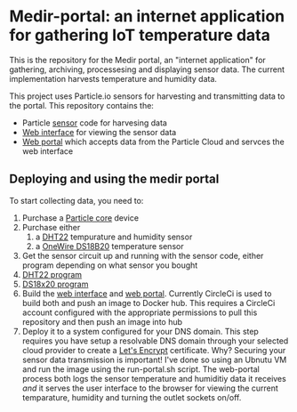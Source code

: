 # Medir-portal: an internet application for gathering IoT temperature data

This is the repository for the Medir portal, an "internet application"
for gathering, archiving, processesing and displaying sensor data.
The current implementation harvests temperature and humidity data.

This project uses Particle.io sensors for harvesting and transmitting
data to the portal.  This repository contains the:
 - Particle [sensor](sensors) code for harvesing data
 - [Web interface](ui) for viewing the sensor data
 - [Web portal](web-portal) which accepts data from the Particle Cloud and servces
   the web interface

## Deploying and using the medir portal

To start collecting data, you need to:

1. Purchase a [Particle core](https://store.particle.io/) device
2. Purchase either
   1. a [DHT22](http://www.adafruit.com/products/385) tempurature and humidity sensor
   2. a [OneWire DS18B20](https://www.sparkfun.com/products/245) temperature sensor
3. Get the sensor circuit up and running with the sensor code, either program depending on what sensor you bought
  1.   [DHT22 program](src/dht22-sensor.ino)
  2.   [DS18x20 program](src/ds18x20-sensor.ino)
4. Build the [web interface](ui) and [web portal](web-portal).
   Currently CircleCi is used to build both and push an image to
   Docker hub.  This requires a CircleCi account configured with the
   appropriate permissions to pull this repository and then push an
   image into hub
5. Deploy it to a system configured for your DNS domain.  This step requires you have setup a resolvable DNS
   domain through your selected cloud provider to create a [Let's
   Encrypt](https://letsencrypt.org/) certificate.  Why?  Securing
   your sensor data transmission is important!   I've done so using an
   Ubnutu VM and run the image using the run-portal.sh script.  The
   web-portal process both logs the sensor temperature and humiditiy data it receives *and* it
   serves the user interface to the browser for viewing the current
   temparature, humidity and turning the outlet sockets on/off.

